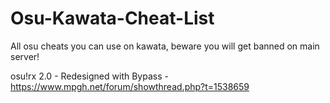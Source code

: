 # Osu-Kawata-Cheat-List
All osu cheats you can use on kawata, beware you will get banned on main server!



osu!rx 2.0 - Redesigned with Bypass - https://www.mpgh.net/forum/showthread.php?t=1538659

